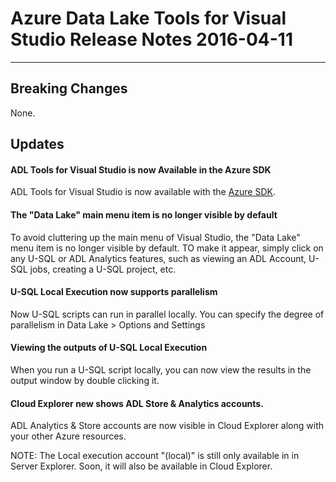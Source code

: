 # Azure Data Lake Tools for Visual Studio Release Notes 2016-04-11
--------------------------

## Breaking Changes
 
None.

## Updates

#### ADL Tools for Visual Studio is now Available in the Azure SDK

ADL Tools for Visual Studio is now available with the [Azure SDK](https://azure.microsoft.com/en-us/documentation/articles/azure-sdk-dotnet-release-notes-2-9/). 

#### The "Data Lake" main menu item is no longer visible by default

To avoid cluttering up the main menu of Visual Studio, the "Data Lake" menu item is no longer visible by default. TO make it appear, simply click on any 
U-SQL or ADL Analytics features, such as viewing an ADL Account, U-SQL jobs, creating a U-SQL project, etc. 
 
#### U-SQL Local Execution now supports parallelism

Now U-SQL scripts can run in parallel locally. You can specify the degree of parallelism in Data Lake > Options and Settings

#### Viewing the outputs of U-SQL Local Execution

When you run a U-SQL script locally, you can now view the results in the output window by double clicking it.

#### Cloud Explorer new shows ADL Store & Analytics accounts.

ADL Analytics & Store accounts are now visible in Cloud Explorer along with your other Azure resources.

NOTE: The Local execution account "(local)" is still only available in in Server Explorer. Soon, it will also be available in Cloud Explorer.

